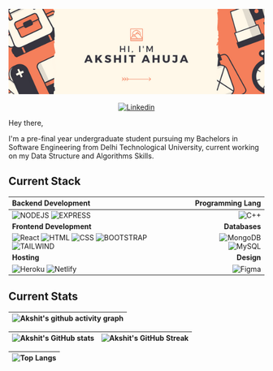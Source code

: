 ![Akshit's GitHub Banner](temp.png)

<p align="center">
  <a href="https://www.linkedin.com/in/ahujaakshit2001/">
    <img src="https://img.shields.io/badge/akshit_ahuja-%230077B5.svg?style=for-the-badge&logo=linkedin&logoColor=white" alt="Linkedin" />
 </a>

Hey there,

I'm a pre-final year undergraduate student pursuing my Bachelors in Software Engineering from Delhi Technological University, current working on my Data Structure and Algorithms Skills.


## Current Stack

| Backend Development | Programming Lang |
| :--- | ---: |
| ![NODEJS](https://img.shields.io/badge/Node.js-43853D?style=for-the-badge&logo=node.js&logoColor=white)  ![EXPRESS](https://img.shields.io/badge/Express.js-404D59?style=for-the-badge) | ![C++](https://img.shields.io/badge/C%2B%2B-00599C?style=for-the-badge&logo=c%2B%2B&logoColor=white)
| **Frontend Development** | **Databases** |
| ![React](https://img.shields.io/badge/react-%2320232a.svg?style=for-the-badge&logo=react&logoColor=%2361DAFB) ![HTML](https://img.shields.io/badge/HTML-239120?style=for-the-badge&logo=html5&logoColor=white)  ![CSS](https://img.shields.io/badge/CSS-239120?&style=for-the-badge&logo=css3&logoColor=white) ![BOOTSTRAP](https://img.shields.io/badge/Bootstrap-563D7C?style=for-the-badge&logo=bootstrap&logoColor=white) ![TAILWIND](https://img.shields.io/badge/Tailwind_CSS-38B2AC?style=for-the-badge&logo=tailwind-css&logoColor=white) | ![MongoDB](https://img.shields.io/badge/MongoDB-%234ea94b.svg?style=for-the-badge&logo=mongodb&logoColor=white) ![MySQL](https://img.shields.io/badge/mysql-%2300f.svg?style=for-the-badge&logo=mysql&logoColor=white) |
| **Hosting** | **Design**|
|  ![Heroku](https://img.shields.io/badge/heroku-%23430098.svg?style=for-the-badge&logo=heroku&logoColor=white) ![Netlify](https://img.shields.io/badge/netlify-%23000000.svg?style=for-the-badge&logo=netlify&logoColor=#00C7B7) | ![Figma](https://img.shields.io/badge/figma-%23F24E1E.svg?style=for-the-badge&logo=figma&logoColor=white) |

## Current Stats

|   ![Akshit's github activity graph](https://activity-graph.herokuapp.com/graph?username=akshitahuja888&theme=rogue) |
| :---: |

| ![Akshit's GitHub stats](https://github-readme-stats.vercel.app/api?username=akshitahuja888&show_icons=true&theme=city_lights) | ![Akshit's GitHub Streak](https://github-readme-streak-stats.herokuapp.com/?user=akshitahuja888&theme=city-lights) |
| :---: | :---: |

| ![Top Langs](https://github-readme-stats.vercel.app/api/top-langs/?username=akshitahuja888&theme=city_lights) |
| :---: |

